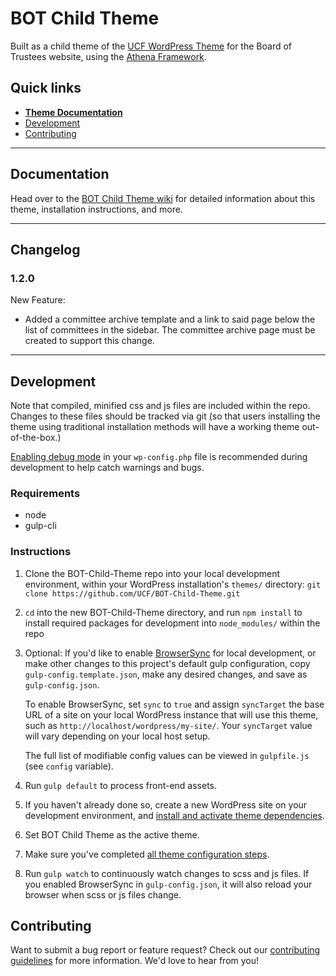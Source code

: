 # BOT Child Theme

Built as a child theme of the [UCF WordPress Theme](https://github.com/UCF/UCF-WordPress-Theme) for the Board of Trustees website, using the [Athena Framework](https://ucf.github.io/Athena-Framework/).

## Quick links

* [**Theme Documentation**](https://github.com/UCF/BOT-Child-Theme/wiki)
* [Development](#development)
* [Contributing](#contributing)

-----

## Documentation

Head over to the [BOT Child Theme wiki](https://github.com/UCF/BOT-Child-Theme/wiki) for detailed information about this theme, installation instructions, and more.

-----

## Changelog ##

### 1.2.0 ###
New Feature:
* Added a committee archive template and a link to said page below the list of committees in the sidebar. The committee archive page must be created to support this change.

-----

## Development

Note that compiled, minified css and js files are included within the repo.  Changes to these files should be tracked via git (so that users installing the theme using traditional installation methods will have a working theme out-of-the-box.)

[Enabling debug mode](https://codex.wordpress.org/Debugging_in_WordPress) in your `wp-config.php` file is recommended during development to help catch warnings and bugs.

### Requirements
* node
* gulp-cli

### Instructions
1. Clone the BOT-Child-Theme repo into your local development environment, within your WordPress installation's `themes/` directory: `git clone https://github.com/UCF/BOT-Child-Theme.git`
2. `cd` into the new BOT-Child-Theme directory, and run `npm install` to install required packages for development into `node_modules/` within the repo
3. Optional: If you'd like to enable [BrowserSync](https://browsersync.io) for local development, or make other changes to this project's default gulp configuration, copy `gulp-config.template.json`, make any desired changes, and save as `gulp-config.json`.

    To enable BrowserSync, set `sync` to `true` and assign `syncTarget` the base URL of a site on your local WordPress instance that will use this theme, such as `http://localhost/wordpress/my-site/`.  Your `syncTarget` value will vary depending on your local host setup.

    The full list of modifiable config values can be viewed in `gulpfile.js` (see `config` variable).
3. Run `gulp default` to process front-end assets.
4. If you haven't already done so, create a new WordPress site on your development environment, and [install and activate theme dependencies](https://github.com/UCF/BOT-Child-Theme/wiki/Installation#installation-requirements).
5. Set BOT Child Theme as the active theme.
6. Make sure you've completed [all theme configuration steps](https://github.com/UCF/BOT-Child-Theme/wiki/Installation#theme-configuration).
7. Run `gulp watch` to continuously watch changes to scss and js files.  If you enabled BrowserSync in `gulp-config.json`, it will also reload your browser when scss or js files change.


## Contributing

Want to submit a bug report or feature request?  Check out our [contributing guidelines](https://github.com/UCF/BOT-Child-Theme/blob/master/CONTRIBUTING.md) for more information.  We'd love to hear from you!
